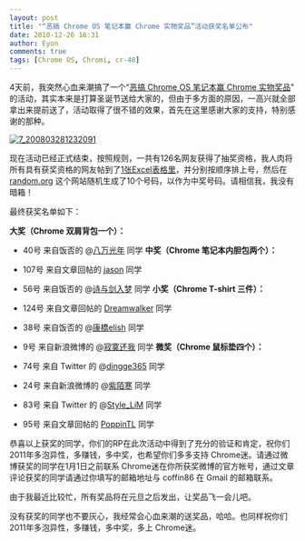 ```yaml
---
layout: post
title: "“恶搞 Chrome OS 笔记本赢 Chrome 实物奖品”活动获奖名单公布"
date: 2010-12-26 16:31
author: Eyon
comments: true
tags: [Chrome OS, Chromi, cr-48]
---
```

4天前，我突然心血来潮搞了一个“[恶搞 Chrome OS 笔记本赢 Chrome 实物奖品](http://www.chromi.org/archives/9595)” 的活动，其实本来是打算圣诞节送给大家的，但由于多方面的原因，一高兴就全部拿出来提前送了，活动取得了很不错的效果，首先在这里感谢大家的支持，特别感谢的那种。

<a href="http://img.chromi.org/2010/12/7_200803281232091.gif">![](http://img.chromi.org/2010/12/7_200803281232091.gif "7_200803281232091")</a>

现在活动已经正式结束，按照规则，一共有126名网友获得了抽奖资格，我人肉将所有具有获奖资格的网友帖到了[1张Excel表格里](http://goo.gl/QncHo)，并分别按顺序排上号，然后在 [random.org](http://www.random.org/) 这个网站随机生成了10个号码，以作为中奖号码。请相信我，我没有暗箱！

最终获奖名单如下：

**大奖（Chrome 双肩背包一个）：**


*   40号 来自饭否的 @[八万光年](http://fanfou.com/statuses/5LLu7gPIX1I) 同学
**中奖（Chrome 笔记本内胆包两个）：**


*   107号 来自文章回帖的 [jason](http://www.chromi.org/archives/9595/comment-page-3#comment-10973) 同学
*   56号 来自饭否的 @[诗与剑入梦](http://fanfou.com/statuses/t5sXRIOwmbM) 同学
**小奖（Chrome T-shirt 三件）：**


*   124号 来自文章回帖的 [Dreamwalker](http://www.chromi.org/archives/9595#comment-11073) 同学
*   38号 来自饭否的 @[康橋elish](http://fanfou.com/statuses/w-DpgHApsJ8) 同学
*   9号 来自新浪微博的 @[寂寞还我](http://t.sina.com.cn/1065950404/wr0vRCDieG) 同学
**微奖（Chrome 鼠标垫四个）：**


*   74号 来自 Twitter 的 @[dingge365](http://twitter.com/dingge365/status/17517986298466304) 同学
*   24号 来自新浪微博的 @[紫陌寒](http://t.sina.com.cn/1376091957/5KC57VGab8H) 同学
*   83号 来自 Twitter 的 @[Style_LiM](https://twitter.com/Style_LiM/status/17490262771109888) 同学
*   95号 来自文章回帖的 [PoppinTL](http://www.chromi.org/archives/9595/comment-page-2#comment-10908) 同学

恭喜以上获奖的同学，你们的RP在此次活动中得到了充分的验证和肯定，祝你们2011年多泡异性，多赚钱，多中奖，也希望你们多多支持 Chrome迷。请通过微博获奖的同学在1月1日之前联系 Chrome迷在你所获奖微博的官方帐号，通过文章评论获奖的同学请通过你填写的邮箱地址与 coffin86 在 Gmail 的邮箱联系。

由于我最近比较忙，所有奖品将在元旦之后发出，让奖品飞一会儿吧。

没有获奖的同学也不要灰心，我经常会心血来潮的送奖品，哈哈。也同样祝你们2011年多泡异性，多赚钱，多中奖，多上 Chrome迷。


